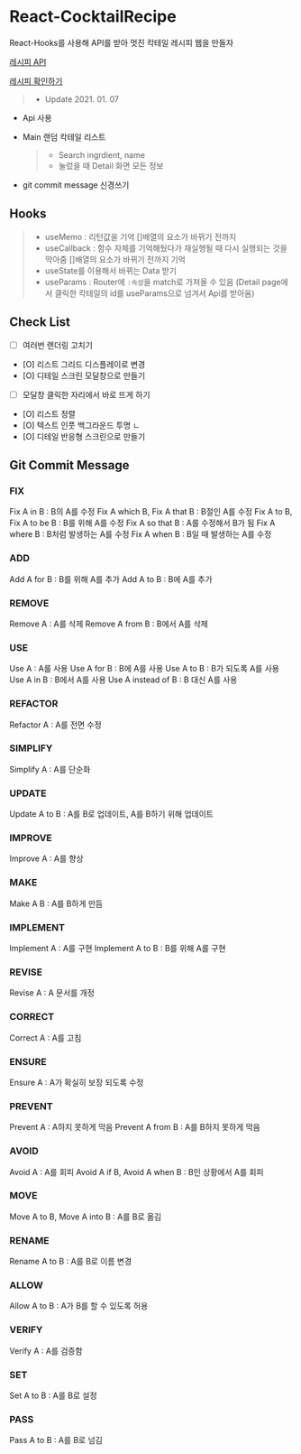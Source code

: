 # React-CocktailRecipe

React-Hooks를 사용해 API를 받아 멋진 칵테일 레시피 웹을 만들자

[레시피 API](https://www.thecocktaildb.com/api.php)

[레시피 확인하기](https://reactcocktailrecipe.netlify.app/#/)

> - Update 2021. 01. 07

- Api 사용
- Main 랜덤 칵테일 리스트

  > - Search ingrdient, name
  > - 눌렀을 때 Detail 화면 모든 정보

- git commit message 신경쓰기

## Hooks

> - useMemo : 리턴값을 기억 []배열의 요소가 바뀌기 전까지
> - useCallback : 함수 자체를 기억해뒀다가 재실행될 때 다시 실행되는 것을 막아줌 []배열의 요소가 바뀌기 전까지 기억
> - useState를 이용해서 바뀌는 Data 받기
> - useParams : Router에 `:속성`을 match로 가져올 수 있음 (Detail page에서 클릭한 칵테일의 id를 useParams으로 넘겨서 Api를 받아옴)

## Check List

- [ ] 여러번 랜더링 고치기
- [O] 리스트 그리드 디스플레이로 변경
- [O] 디테일 스크린 모달창으로 만들기
- [ ] 모달창 클릭한 자리에서 바로 뜨게 하기
- [O] 리스트 정렬
- [O] 텍스트 인풋 백그라운드 투명 ㄴ
- [O] 디테일 반응형 스크린으로 만들기

## Git Commit Message

### FIX

Fix A in B : B의 A를 수정
Fix A which B, Fix A that B : B절인 A를 수정
Fix A to B, Fix A to be B : B를 위해 A를 수정
Fix A so that B : A를 수정해서 B가 됨
Fix A where B : B처럼 발생하는 A를 수정
Fix A when B : B일 때 발생하는 A를 수정

### ADD

Add A for B : B를 위해 A를 추가
Add A to B : B에 A를 추가

### REMOVE

Remove A : A를 삭제
Remove A from B : B에서 A를 삭제

### USE

Use A : A를 사용
Use A for B : B에 A를 사용
Use A to B : B가 되도록 A를 사용
Use A in B : B에서 A를 사용
Use A instead of B : B 대신 A를 사용

### REFACTOR

Refactor A : A를 전면 수정

### SIMPLIFY

Simplify A : A를 단순화

### UPDATE

Update A to B : A를 B로 업데이트, A를 B하기 위해 업데이트

### IMPROVE

Improve A : A를 향상

### MAKE

Make A B : A를 B하게 만듬

### IMPLEMENT

Implement A : A를 구현
Implement A to B : B를 위해 A를 구현

### REVISE

Revise A : A 문서를 개정

### CORRECT

Correct A : A를 고침

### ENSURE

Ensure A : A가 확실히 보장 되도록 수정

### PREVENT

Prevent A : A하지 못하게 막음
Prevent A from B : A를 B하지 못하게 막음

### AVOID

Avoid A : A를 회피
Avoid A if B, Avoid A when B : B인 상황에서 A를 회피

### MOVE

Move A to B, Move A into B : A를 B로 옮김

### RENAME

Rename A to B : A를 B로 이름 변경

### ALLOW

Allow A to B : A가 B를 할 수 있도록 허용

### VERIFY

Verify A : A를 검증함

### SET

Set A to B : A를 B로 설정

### PASS

Pass A to B : A를 B로 넘김
